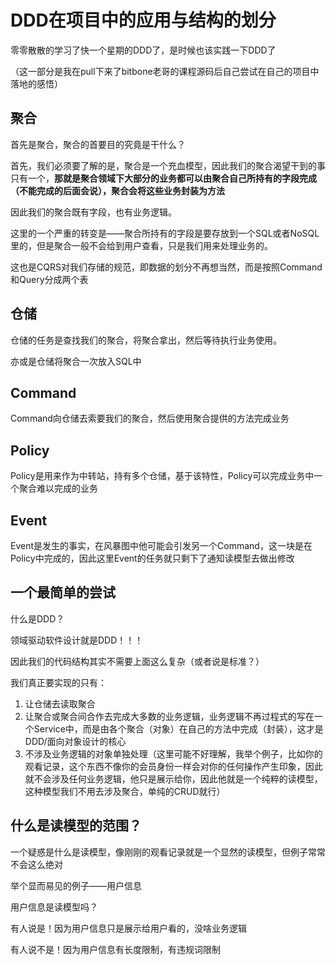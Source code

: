 # DDD在项目中的应用与结构的划分

零零散散的学习了快一个星期的DDD了，是时候也该实践一下DDD了

（这一部分是我在pull下来了bitbone老哥的课程源码后自己尝试在自己的项目中落地的感悟）

## 聚合

首先是聚合，聚合的首要目的究竟是干什么？

首先，我们必须要了解的是，聚合是一个充血模型，因此我们的聚合渴望干到的事只有一个，**那就是聚合领域下大部分的业务都可以由聚合自己所持有的字段完成（不能完成的后面会说），聚合会将这些业务封装为方法**

因此我们的聚合既有字段，也有业务逻辑。

这里的一个严重的转变是——聚合所持有的字段是要存放到一个SQL或者NoSQL里的，但是聚合一般不会给到用户查看，只是我们用来处理业务的。

这也是CQRS对我们存储的规范，即数据的划分不再想当然，而是按照Command和Query分成两个表

## 仓储

仓储的任务是查找我们的聚合，将聚合拿出，然后等待执行业务使用。

亦或是仓储将聚合一次放入SQL中

## Command

Command向仓储去索要我们的聚合，然后使用聚合提供的方法完成业务

## Policy

Policy是用来作为中转站，持有多个仓储，基于该特性，Policy可以完成业务中一个聚合难以完成的业务

## Event

Event是发生的事实，在风暴图中他可能会引发另一个Command，这一块是在Policy中完成的，因此这里Event的任务就只剩下了通知读模型去做出修改

## 一个最简单的尝试

什么是DDD？

领域驱动软件设计就是DDD！！！

因此我们的代码结构其实不需要上面这么复杂（或者说是标准？）

我们真正要实现的只有：

1. 让仓储去读取聚合
2. 让聚合或聚合间合作去完成大多数的业务逻辑，业务逻辑不再过程式的写在一个Service中，而是由各个聚合（对象）在自己的方法中完成（封装），这才是DDD/面向对象设计的核心
3. 不涉及业务逻辑的对象单独处理（这里可能不好理解，我举个例子，比如你的观看记录，这个东西不像你的会员身份一样会对你的任何操作产生印象，因此就不会涉及任何业务逻辑，他只是展示给你，因此他就是一个纯粹的读模型，这种模型我们不用去涉及聚合，单纯的CRUD就行）

## 什么是读模型的范围？

一个疑惑是什么是读模型，像刚刚的观看记录就是一个显然的读模型，但例子常常不会这么绝对

举个显而易见的例子——用户信息

用户信息是读模型吗？

有人说是！因为用户信息只是展示给用户看的，没啥业务逻辑

有人说不是！因为用户信息有长度限制，有违规词限制